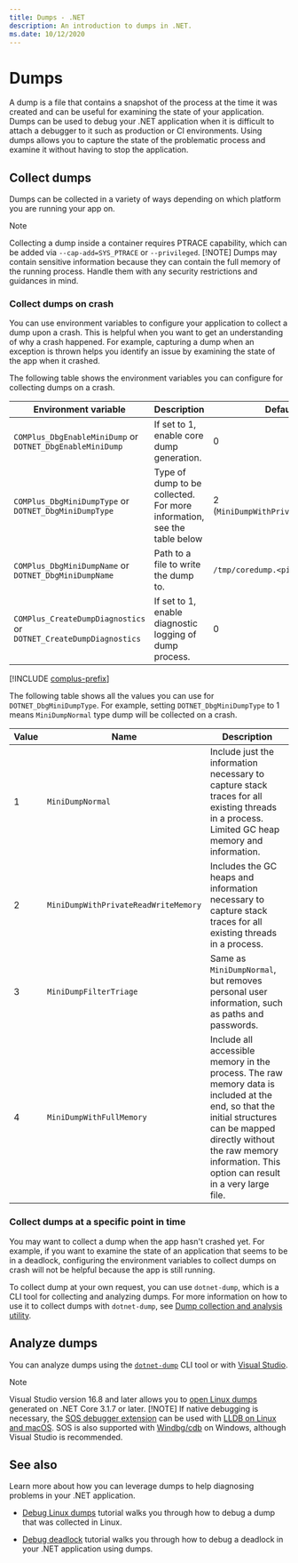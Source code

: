 ```yaml
---
title: Dumps - .NET
description: An introduction to dumps in .NET.
ms.date: 10/12/2020
---
```


# Dumps

A dump is a file that contains a snapshot of the process at the time it was created and can be useful for examining the state of your application. Dumps can be used to debug your .NET application when it is difficult to attach a debugger to it such as production or CI environments. Using dumps allows you to capture the state of the problematic process and examine it without having to stop the application.

## Collect dumps

Dumps can be collected in a variety of ways depending on which platform you are running your app on.

> [!NOTE]
> Collecting a dump inside a container requires PTRACE capability, which can be added via `--cap-add=SYS_PTRACE` or `--privileged`.
> [!NOTE]
> Dumps may contain sensitive information because they can contain the full memory of the running process. Handle them with any security restrictions and guidances in mind.

### Collect dumps on crash

You can use environment variables to configure your application to collect a dump upon a crash. This is helpful when you want to get an understanding of why a crash happened. For example, capturing a dump when an exception is thrown helps you identify an issue by examining the state of the app when it crashed.

The following table shows the environment variables you can configure for collecting dumps on a crash.

|Environment variable|Description|Default value|
|-------|---------|---|
|`COMPlus_DbgEnableMiniDump` or `DOTNET_DbgEnableMiniDump`|If set to 1, enable core dump generation.|0|
|`COMPlus_DbgMiniDumpType` or `DOTNET_DbgMiniDumpType`|Type of dump to be collected. For more information, see the table below|2 (`MiniDumpWithPrivateReadWriteMemory`)|
|`COMPlus_DbgMiniDumpName` or `DOTNET_DbgMiniDumpName`|Path to a file to write the dump to.|`/tmp/coredump.<pid>`|
|`COMPlus_CreateDumpDiagnostics` or `DOTNET_CreateDumpDiagnostics`|If set to 1, enable diagnostic logging of dump process.|0|

[!INCLUDE [complus-prefix](../../../includes/complus-prefix.md)]

The following table shows all the values you can use for `DOTNET_DbgMiniDumpType`. For example, setting `DOTNET_DbgMiniDumpType` to 1 means `MiniDumpNormal` type dump will be collected on a crash.

|Value|Name|Description|
|-----|----|-----------|
|1|`MiniDumpNormal`|Include just the information necessary to capture stack traces for all existing threads in a process. Limited GC heap memory and information.|
|2|`MiniDumpWithPrivateReadWriteMemory`|Includes the GC heaps and information necessary to capture stack traces for all existing threads in a process.|
|3|`MiniDumpFilterTriage`|Same as `MiniDumpNormal`, but removes personal user information, such as paths and passwords.|
|4|`MiniDumpWithFullMemory`|Include all accessible memory in the process. The raw memory data is included at the end, so that the initial structures can be mapped directly without the raw memory information. This option can result in a very large file.|

### Collect dumps at a specific point in time

You may want to collect a dump when the app hasn't crashed yet. For example, if you want to examine the state of an application that seems to be in a deadlock, configuring the environment variables to collect dumps on crash will not be helpful because the app is still running.

To collect dump at your own request, you can use `dotnet-dump`, which is a CLI tool for collecting and analyzing dumps. For more information on how to use it to collect dumps with `dotnet-dump`, see [Dump collection and analysis utility](dotnet-dump.md).

## Analyze dumps

You can analyze dumps using the [`dotnet-dump`](dotnet-dump.md) CLI tool or with [Visual Studio](/visualstudio/debugger/using-dump-files).

> [!NOTE]
> Visual Studio version 16.8 and later allows you to [open Linux dumps](https://devblogs.microsoft.com/visualstudio/linux-managed-memory-dump-debugging/) generated on .NET Core 3.1.7 or later.
> [!NOTE]
> If native debugging is necessary, the [SOS debugger extension](sos-debugging-extension.md) can be used with [LLDB on Linux and macOS](debug-linux-dumps.md#analyze-dumps-on-linux). SOS is also supported with [Windbg/cdb](/windows-hardware/drivers/debugger/debugger-download-tools) on Windows, although Visual Studio is recommended.

## See also

Learn more about how you can leverage dumps to help diagnosing problems in your .NET application.

* [Debug Linux dumps](debug-linux-dumps.md) tutorial walks you through how to debug a dump that was collected in Linux.

* [Debug deadlock](debug-deadlock.md) tutorial walks you through how to debug a deadlock in your .NET application using dumps.
